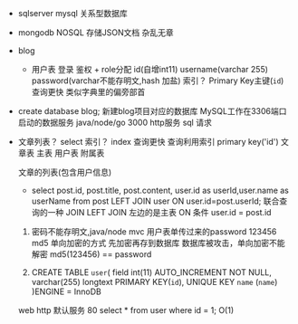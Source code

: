 - sqlserver mysql 关系型数据库
- mongodb NOSQL 存储JSON文档 杂乱无章

- blog 
    - 用户表
        登录 鉴权 + role分配
        id(自增int11) username(varchar 255) password(varchar不能存明文,hash 加盐)
        索引？ Primary Key主键(`id`) 查询更快 类似字典里的偏旁部首


- create database blog; 新建blog项目对应的数据库
    MySQL工作在3306端口 启动的数据服务
    java/node/go 3000 http服务 sql 请求

- 文章列表？ select 索引？ index 查询更快 查询利用索引
    primary key('id')
    文章表 主表
    用户表 附属表

    文章的列表(包含用户信息)
    - select post.id, post.title, post.content, user.id as userId,user.name as userName  from post LEFT JOIN user ON user.id=post.userId;
    联合查询的一种  JOIN 
    LEFT JOIN   左边的是主表 
    ON  条件  user.id = post.id  
    
    1. 密码不能存明文,java/node mvc 用户表单传过来的password 123456
    md5 单向加密的方式 先加密再存到数据库
        数据库被攻击，单向加密不能解密
        md5(123456) == password

    2. CREATE TABLE `user`(
        field int(11) AUTO_INCREMENT NOT NULL,
            varchar(255)
            longtext
        PRIMARY KEY(`id`),
        UNIQUE KEY `name` (`name`)
    )ENGINE = InnoDB
    
    web http 默认服务 80
    select * from user where id = 1; O(1)